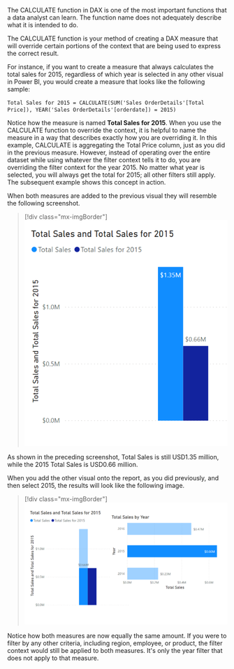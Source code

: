 The CALCULATE function in DAX is one of the most important functions that a data analyst can learn. The function name does not adequately describe what it is intended to do.

The CALCULATE function is your method of creating a DAX measure that will override certain portions of the context that are being used to express the correct result.

For instance, if you want to create a measure that always calculates the total sales for 2015, regardless of which year is selected in any other visual in Power BI, you would create a measure that looks like the following sample:

```dax
Total Sales for 2015 = CALCULATE(SUM('Sales OrderDetails'[Total Price]), YEAR('Sales OrderDetails'[orderdate]) = 2015)
```

Notice how the measure is named **Total Sales for 2015**. When you use the CALCULATE function to override the context, it is helpful to name the measure in a way that describes exactly how you are overriding it. In this example, CALCULATE is aggregating the Total Price column, just as you did in the previous measure. However, instead of operating over the entire dataset while using whatever the filter context tells it to do, you are overriding the filter context for the year 2015. No matter what year is selected, you will always get the total for 2015; all other filters still apply. The subsequent example shows this concept in action.

When both measures are added to the previous visual they will resemble the following screenshot.

> [!div class="mx-imgBorder"]
> [![Screenshot of the results of two measures on a visual.](../media/02-two-measures-ss.png)](../media/02-two-measures-ss.png#lightbox)

As shown in the preceding screenshot, Total Sales is still USD1.35 million, while the 2015 Total Sales is USD0.66 million.

When you add the other visual onto the report, as you did previously, and then select 2015, the results will look like the following image.

> [!div class="mx-imgBorder"]
> [![Screenshot of the two visuals with the CALCULATE function.](../media/02-two-visuals-with-calculate-ss.png)](../media/02-two-visuals-with-calculate-ss.png#lightbox)

Notice how both measures are now equally the same amount. If you were to filter by any other criteria, including region, employee, or product, the filter context would still be applied to both measures. It's only the year filter that does not apply to that measure.